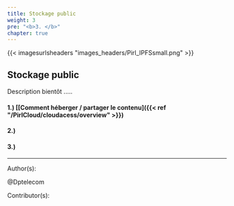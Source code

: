 ```yaml
---
title: Stockage public
weight: 3
pre: "<b>3. </b>"
chapter: true
---
```

{{< imagesurlsheaders "images_headers/Pirl_IPFSsmall.png" >}}

## Stockage public

Description bientôt .....

#### 1.) [[Comment héberger / partager le contenu]({{< ref "/PirlCloud/cloudacess/overview" >}})

#### 2.)

#### 3.)

---
Author(s):

@Dptelecom

Contributor(s):
